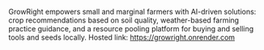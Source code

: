 GrowRight empowers small and marginal farmers with AI-driven solutions: crop recommendations based on soil quality, weather-based farming practice guidance, and a resource pooling platform for buying and selling tools and seeds locally. 
Hosted link: https://growright.onrender.com
